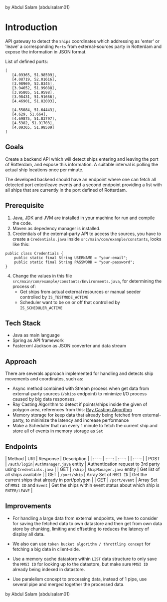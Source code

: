 by Abdul Salam (abdulsalam01)

# Introduction

API gateway to detect the `Ships` coordinates which addressing as 'enter' or 'leave' a corresponding `Ports` from external-sources party in Rotterdam and expose the information in JSON format.

List of defined ports:
```
[
   [4.09365, 51.98509],
   [4.08719, 52.01616],
   [3.98969, 52.0345],
   [3.94652, 51.99088],
   [3.95805, 51.9598],
   [3.98431, 51.91666],
   [4.46901, 51.82003],

   [4.55084, 51.64443],
   [4.629, 51.664],
   [4.69875, 51.83797],
   [4.5382, 51.91703],
   [4.09365, 51.98509]
]
```

## Goals

Create a backend API which will detect ships entering and leaving the port of Rotterdam, and expose this information. A suitable interval is polling the actual ship locations once per minute.

The developed backend should have an endpoint where one can fetch all detected port enter/leave events and a second endpoint providing a list with all ships that are currently in the port defined of Rotterdam.

## Prerequisite

1. Java, JDK and JVM are installed in your machine for run and compile the code.
2. Maven as depedency manager is installed.
3. Credentials of the external-party API to access the sources, you have to create a `Credentials.java` inside `src/main/com/example/constants`, looks like this:

```
public class Credentials {
    public static final String USERNAME = "your-email";
    public static final String PASSWORD = "your-password";
}
```

4. Change the values in this file `src/main/com/example/constants/Environments.java`, for determining the process of:
   - Get ships from actual external resources or manual seeder controlled by `IS_TESTMODE_ACTIVE`
   - Scheduler want to be on or off that controlled by `IS_SCHEDULER_ACTIVE`

## Tech Stack
- Java as main language
- Spring as API framework
- Fasterxml Jackson as JSON converter and data stream

## Approach
There are severals approach implemented for handling and detects ship movements and coordinates, such as:
- Async method combined with Stream process when get data from external-party sources (`/ships` endpoint) to minimize I/O process caused by big data responses.
- Ray Casting Algorithm to detect if points/ships inside the given of polygon area, references from this: [Ray Casting Algorithm](https://medium.com/@girishajmera/exploring-algorithms-to-determine-points-inside-or-outside-a-polygon-038952946f87)
- Memory storage for keep data that already being fetched from external-party, to minimize the latency and increase performance
- Make a Scheduler that run every 1 minute to fetch the current ship and store all of events in memory storage as `Set`

## Endpoints
| Method | URI | Response | Description | 
| :---:  | :---: | :---:  | | :---:     |
| POST | `/auth/login`| `AuthManager.java` entity | Authentication request to 3rd party using `Credentials.java` |
| GET | `/ship` | `ShipManager.java` entity | Get list of all ships available |
| GET | `/port/ship` | Array Set of `MMSI ID` | Get the current ships that already in port/polygon |
| GET | `/port/event` | Array Set of `MMSI ID` and `Event` | Get the ships within event status about which ship is `ENTER/LEAVE` |

## Improvements
- For handling a large data from external endpoints, we have to consider for saving the fetched data to own datastore and then get from own data store by chunking, limiting and offsetting to reduces the latency of display all data.

- We also can use `token bucket algorithm / throttling concept` for fetching a big data in client-side.

- Use a memory cache datastore within `LIST` data structure to only save the `MMSI ID` for looking up to the datastore, but make sure `MMSI ID` already being indexed in datastore.

- Use paralelism concept to processing data, instead of 1 pipe, use several pipe and merged together the processed data.

by Abdul Salam (abdulsalam01)
